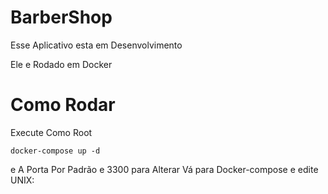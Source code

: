 # BarberShop
Esse Aplicativo esta em Desenvolvimento

Ele e Rodado em Docker

# Como Rodar
Execute Como Root

```
docker-compose up -d
```

e A Porta Por Padrão e 3300
para Alterar Vá para Docker-compose e edite UNIX:

